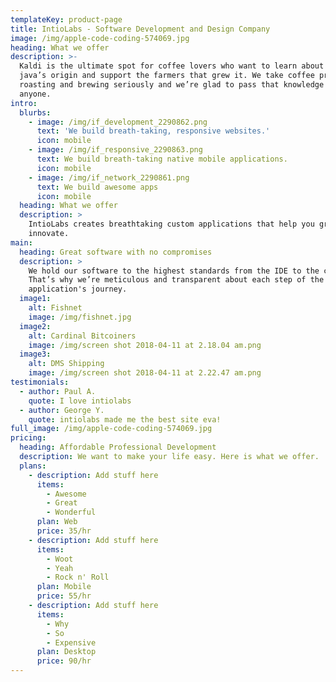 ```yaml
---
templateKey: product-page
title: IntioLabs - Software Development and Design Company
image: /img/apple-code-coding-574069.jpg
heading: What we offer
description: >-
  Kaldi is the ultimate spot for coffee lovers who want to learn about their
  java’s origin and support the farmers that grew it. We take coffee production,
  roasting and brewing seriously and we’re glad to pass that knowledge to
  anyone.
intro:
  blurbs:
    - image: /img/if_development_2290862.png
      text: 'We build breath-taking, responsive websites.'
      icon: mobile
    - image: /img/if_responsive_2290863.png
      text: We build breath-taking native mobile applications.
      icon: mobile
    - image: /img/if_network_2290861.png
      text: We build awesome apps
      icon: mobile
  heading: What we offer
  description: >
    IntioLabs creates breathtaking custom applications that help you grow and
    innovate.
main:
  heading: Great software with no compromises
  description: >
    We hold our software to the highest standards from the IDE to the compiler.
    That’s why we’re meticulous and transparent about each step of the
    application's journey.
  image1:
    alt: Fishnet
    image: /img/fishnet.jpg
  image2:
    alt: Cardinal Bitcoiners
    image: /img/screen shot 2018-04-11 at 2.18.04 am.png
  image3:
    alt: DMS Shipping
    image: /img/screen shot 2018-04-11 at 2.22.47 am.png
testimonials:
  - author: Paul A.
    quote: I love intiolabs
  - author: George Y.
    quote: intiolabs made me the best site eva!
full_image: /img/apple-code-coding-574069.jpg
pricing:
  heading: Affordable Professional Development
  description: We want to make your life easy. Here is what we offer.
  plans:
    - description: Add stuff here
      items:
        - Awesome
        - Great
        - Wonderful
      plan: Web
      price: 35/hr
    - description: Add stuff here
      items:
        - Woot
        - Yeah
        - Rock n' Roll
      plan: Mobile
      price: 55/hr
    - description: Add stuff here
      items:
        - Why
        - So
        - Expensive
      plan: Desktop
      price: 90/hr
---
```


